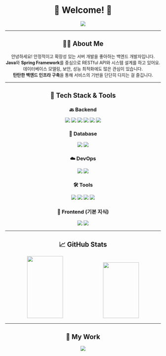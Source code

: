 <h1 align="center">🚀 Welcome! 🚀</h1>  

<div align="center">
  <img src="https://readme-typing-svg.herokuapp.com?font=Fira+Code&pause=1000&color=6F4CDB&center=true&width=600&lines=Java+%7C+Spring+%7C+Backend+Developer;REST+API+%7C+Database+Design+%7C+System+Architecture;Building+Robust+and+Scalable+Backends" style="max-width: 100%;"/>
</div>

---

<div align="center">
  
## 🧑‍💻 About Me  
안녕하세요! 안정적이고 확장성 있는 서버 개발을 좋아하는 백엔드 개발자입니다.  
**Java**와 **Spring Framework**를 중심으로 RESTful API와 시스템 설계를 하고 있어요.  
데이터베이스 모델링, 보안, 성능 최적화에도 많은 관심이 있습니다.  
**탄탄한 백엔드 인프라 구축**을 통해 서비스의 기반을 단단히 다지는 걸 즐깁니다.

</div>

---

<div align="center">

## 🚀 Tech Stack & Tools  

### 🔙 Backend  
<img src="https://img.shields.io/badge/Java-007396?style=for-the-badge&logo=java&logoColor=white" />
<img src="https://img.shields.io/badge/Spring-6DB33F?style=for-the-badge&logo=spring&logoColor=white" />
<img src="https://img.shields.io/badge/Spring%20Boot-6DB33F?style=for-the-badge&logo=springboot&logoColor=white" />
<img src="https://img.shields.io/badge/Spring%20Security-6DB33F?style=for-the-badge" />
<img src="https://img.shields.io/badge/JPA-Hibernate-59666C?style=for-the-badge&logo=hibernate&logoColor=white" />
<img src="https://img.shields.io/badge/MyBatis-0052CC?style=for-the-badge&logo=mybatis&logoColor=white" />

### 💾 Database  
<img src="https://img.shields.io/badge/MySQL-4479A1?style=for-the-badge&logo=mysql&logoColor=white" />
<img src="https://img.shields.io/badge/MariaDB-003545?style=for-the-badge&logo=mariadb&logoColor=white" />

### ☁️ DevOps  
<img src="https://img.shields.io/badge/Docker-2496ED?style=for-the-badge&logo=docker&logoColor=white" />
<img src="https://img.shields.io/badge/GitHub%20Actions-2088FF?style=for-the-badge&logo=github-actions&logoColor=white" />

### 🛠 Tools  
<img src="https://img.shields.io/badge/IntelliJ%20IDEA-000000?style=for-the-badge&logo=intellijidea&logoColor=white" />
<img src="https://img.shields.io/badge/Postman-FF6C37?style=for-the-badge&logo=postman&logoColor=white" />
<img src="https://img.shields.io/badge/Swagger-85EA2D?style=for-the-badge&logo=swagger&logoColor=black" />
<img src="https://img.shields.io/badge/Notion-000000?style=for-the-badge&logo=notion&logoColor=white" />

### 🎨 Frontend (기본 지식)  
<img src="https://img.shields.io/badge/HTML5-E34F26?style=for-the-badge&logo=html5&logoColor=white" />
<img src="https://img.shields.io/badge/CSS3-1572B6?style=for-the-badge&logo=css3&logoColor=white" />

</div>

---

<div align="center">

## 📈 GitHub Stats  
<img src="https://github-readme-stats.vercel.app/api?username=hyeji-007&show_icons=true&theme=tokyonight&hide=issues" width="48%" height="200" />
<img src="https://github-readme-streak-stats.herokuapp.com/?user=hyeji-007&theme=tokyonight" width="48%" height="180" />

</div>

---

<div align="center">

## 📂 My Work  
<a href="https://buttercup-lyric-4ee.notion.site/s-Code-Story-19f6cf890caa80118725cc8758d33945?pvs=4"><img src="https://img.shields.io/badge/Notion-000000?style=for-the-badge&logo=notion&logoColor=white" /></a>

</div>
